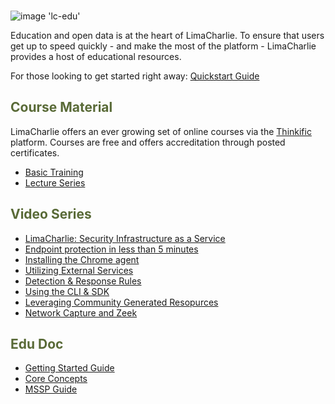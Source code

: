 <!-- leave the empty title here... the image below displays the info BUT the platform requires something here -->
###

![image 'lc-edu'](https://storage.googleapis.com/limacharlie-io/brand/logo/lc-edu.png)

Education and open data is at the heart of LimaCharlie. To ensure that users get up to speed quickly - and make the most of the platform - LimaCharlie provides a host of educational resources.

For those looking to get started right away: [Quickstart Guide](lcc_quick_start.md)

## <span style="color:#596a37">Course Material</span>

LimaCharlie offers an ever growing set of online courses via the [Thinkific](https://www.thinkific.com/) platform. Courses are free and offers accreditation through posted certificates.

* [Basic Training](https://edu.limacharlie.io/courses/basic-training-1)
* [Lecture Series](https://edu.limacharlie.io/courses/lecture-series)

## <span style="color:#596a37">Video Series</span>

* [LimaCharlie: Security Infrastructure as a Service](https://www.youtube.com/watch?v=Q5_N6inFSpY)
* [Endpoint protection in less than 5 minutes](https://www.youtube.com/watch?v=1V_5CYx7Wo0)
* [Installing the Chrome agent](https://www.youtube.com/watch?v=8Ww6uTnQ7hk)
* [Utilizing External Services](https://www.youtube.com/watch?v=oxiTj9QkD5Q&t=253s)
* [Detection & Response Rules](https://www.youtube.com/watch?v=0bwgMPkfbFE&t=187s)
* [Using the CLI & SDK](https://www.youtube.com/watch?v=RkCFMXuE0WQ&t=1206s)
* [Leveraging Community Generated Resopurces](https://www.youtube.com/watch?v=i2VJm1ur7_U&t=1177s)
* [Network Capture and Zeek](https://www.youtube.com/watch?v=wSN2BrGx0j8&t=964s)

## <span style="color:#596a37">Edu Doc</span>

* [Getting Started Guide](https://storage.googleapis.com/limacharlie-io/public_documents/LC_GettingStartedGuide.pdf)
* [Core Concepts](https://storage.googleapis.com/limacharlie-io/public_documents/LC_CoreConcepts.pdf)
* [MSSP Guide](https://storage.googleapis.com/limacharlie-io/public_documents/LimaCharlie.io_MSSP_Starter_Kit.pdf)
